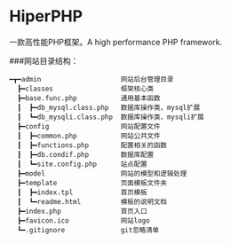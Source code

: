 # HiperPHP
一款高性能PHP框架。A high performance PHP framework.

###网站目录结构：

    ━┳━admin                    网站后台管理目录
      ┣━classes                 框架核心类
      ┣━base.func.php           通用基本函数
      ┃  ┣━db_mysql.class.php   数据库操作类，mysql扩展
      ┃  ┗━db_mysqli.class.php  数据库操作类，mysqli扩展
      ┣━config                  网站配置文件
      ┃  ┣━common.php           网站公共文件
      ┃  ┣━functions.php        配置相关的函数
      ┃  ┣━db.condif.php        数据库配置
      ┃  ┗━site.config.php      站点配置
      ┣━model                   网站的模型和逻辑处理
      ┣━template                页面模板文件夹
      ┃  ┣━index.tpl            首页模板
      ┃  ┗━readme.html          模板的说明文档
      ┣━index.php               首页入口
      ┣━favicon.ico             网站logo
      ┗━.gitignore              git忽略清单